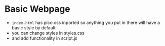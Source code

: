 # Basic Webpage

- `index.html` has pico.css inported so anything you put in there will have a basic style by default
- you can change styles in styles.css
- and add functionality in script.js